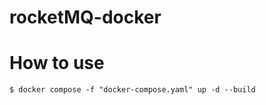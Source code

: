 # rocketMQ-docker

# How to use

```console
$ docker compose -f "docker-compose.yaml" up -d --build
```